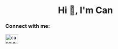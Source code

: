 <h1 align="center">Hi 👋, I'm Can</h1>

<h3 align="left">Connect with me:</h3>
<p align="left">
<a href="https://linkedin.com/in/canguveren" target="blank"><img align="center" src="https://raw.githubusercontent.com/rahuldkjain/github-profile-readme-generator/master/src/images/icons/Social/linked-in-alt.svg" alt="canguveren" height="30" width="40" /></a>
